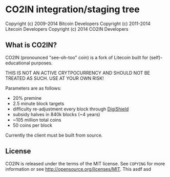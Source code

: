 CO2IN integration/staging tree
================================

Copyright (c) 2009-2014 Bitcoin Developers
Copyright (c) 2011-2014 Litecoin Developers
Copyright (c) 2014 CO2IN Developers

What is CO2IN?
----------------

CO2IN (pronounced "see-oh-too" coin) is a fork of Litecoin built for (self)-educational purposes. 

THIS IS NOT AN ACTIVE CRYTPOCURRENCY AND SHOULD NOT BE TREATED AS SUCH. USE AT YOUR OWN RISK!

Parameters are as follows:

 - 20% premine
 - 2.5 minute block targets
 - difficulty re-adjustment every block through [DigiShield](http://www.reddit.com/r/Digibyte/comments/1zjeso/eli5_what_is_digishield/)
 - subsidy halves in 840k blocks (~4 years)
 - ~105 million total coins
 - 50 coins per block

Currently the client must be built from source.

License
-------

CO2IN is released under the terms of the MIT license. See `COPYING` for more
information or see http://opensource.org/licenses/MIT. This asdf asd

